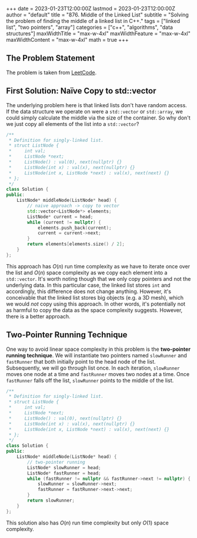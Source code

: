 +++
date = 2023-01-23T12:00:00Z
lastmod = 2023-01-23T12:00:00Z
author = "default"
title = "876. Middle of the Linked List"
subtitle = "Solving the problem of finding the middle of a linked list in C++."
tags = ["linked list", "two pointers", "array"]
categories = ["c++", "algorithms", "data structures"]
maxWidthTitle = "max-w-4xl"
maxWidthFeature = "max-w-4xl"
maxWidthContent = "max-w-4xl"
math = true
+++

## The Problem Statement

The problem is taken from [LeetCode](https://leetcode.com/problems/middle-of-the-linked-list/description/).

## First Solution: Naïve Copy to std::vector

The underlying problem here is that linked lists don't have random access. If the data structure we operate on were a `std::vector` or `std::array`, we could simply calculate the middle via the size of the container. So why don't we just copy all elements of the list into a `std::vector`?

```c++
/**
 * Definition for singly-linked list.
 * struct ListNode {
 *     int val;
 *     ListNode *next;
 *     ListNode() : val(0), next(nullptr) {}
 *     ListNode(int x) : val(x), next(nullptr) {}
 *     ListNode(int x, ListNode *next) : val(x), next(next) {}
 * };
 */
class Solution {
public:
    ListNode* middleNode(ListNode* head) {
        // naive approach -> copy to vector
        std::vector<ListNode*> elements;
        ListNode* current = head;
        while (current != nullptr) {
            elements.push_back(current);
            current = current->next;
        }
        return elements[elements.size() / 2];
    }
};
```

This approach has $O(n)$ run time complexity as we have to iterate once over the list and $O(n)$ space complexity as we copy each element into a `std::vector`. It's worth noting though that we only copy pointers and not the underlying data. In this particular case, the linked list stores `int` and accordingly, this difference does not change anything. However, it's conceivable that the linked list stores big objects (e.g. a 3D mesh), which we would *not* copy using this approach. In other words, it's potentially not as harmful to copy the data as the space complexity suggests. However, there is a better approach.

## Two-Pointer Running Technique

One way to avoid linear space complexity in this problem is the **two-pointer running technique**. We will instantiate two pointers named `slowRunner` and `fastRunner` that both initially point to the head node of the list. Subsequently, we will go through list once. In each iteration, `slowRunner` moves one node at a time and `fastRunner` moves two nodes at a time. Once `fastRunner` falls off the list, `slowRunner` points to the middle of the list.

```c++
/**
 * Definition for singly-linked list.
 * struct ListNode {
 *     int val;
 *     ListNode *next;
 *     ListNode() : val(0), next(nullptr) {}
 *     ListNode(int x) : val(x), next(nullptr) {}
 *     ListNode(int x, ListNode *next) : val(x), next(next) {}
 * };
 */
class Solution {
public:
    ListNode* middleNode(ListNode* head) {
        // two-pointer running
        ListNode* slowRunner = head;
        ListNode* fastRunner = head;
        while (fastRunner != nullptr && fastRunner->next != nullptr) {
            slowRunner = slowRunner->next;
            fastRunner = fastRunner->next->next;
        }
        return slowRunner;
    }
};
```

This solution also has $O(n)$ run time complexity but only $O(1)$ space complexity.
